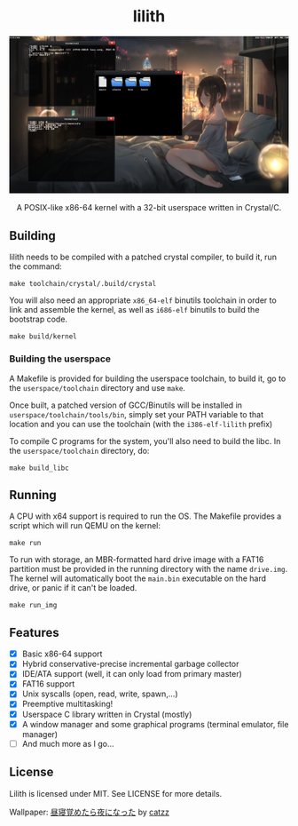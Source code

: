 <h1 align="center">lilith</h1>

<p align="center">
<img src="./img/screenshot-2212.png" alt="screenshot of lilith"/>
</p>

<p align="center">
A POSIX-like x86-64 kernel with a 32-bit userspace written in Crystal/C.
</p>

## Building

lilith needs to be compiled with a patched crystal compiler, to build it, run the command:

```
make toolchain/crystal/.build/crystal
```

You will also need an appropriate `x86_64-elf` binutils toolchain in order to link and assemble the kernel, as well as `i686-elf` binutils to build the bootstrap code.

```
make build/kernel
```

### Building the userspace

A Makefile is provided for building the userspace toolchain, to build it, go to the `userspace/toolchain` directory and use `make`.

Once built, a patched version of GCC/Binutils will be installed in `userspace/toolchain/tools/bin`, simply set your PATH variable to that location and you can use the toolchain (with the `i386-elf-lilith` prefix)

To compile C programs for the system, you'll also need to build the libc. In the `userspace/toolchain` directory, do:

```
make build_libc
```

## Running

A CPU with x64 support is required to run the OS. The Makefile provides a script which will run QEMU on the kernel:

```
make run
```

To run with storage, an MBR-formatted hard drive image with a FAT16 partition must be provided in the running directory with the name `drive.img`. The kernel will automatically boot the `main.bin` executable on the hard drive, or panic if it can't be loaded.

```
make run_img
```

## Features

* [x] Basic x86-64 support
* [x] Hybrid conservative-precise incremental garbage collector
* [x] IDE/ATA support (well, it can only load from primary master)
* [x] FAT16 support
* [x] Unix syscalls (open, read, write, spawn,...)
* [x] Preemptive multitasking!
* [x] Userspace C library written in Crystal (mostly)
* [x] A window manager and some graphical programs (terminal emulator, file manager)
* [ ] And much more as I go...

## License

Lilith is licensed under MIT. See LICENSE for more details.

Wallpaper: [昼寝覚めたら夜になった](https://www.pixiv.net/en/artworks/78375860) by [catzz](https://www.pixiv.net/member.php?id=1056186)
